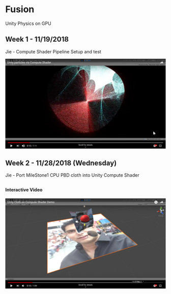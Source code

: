 # Fusion
Unity Physics on GPU

## Week 1 - 11/19/2018
Jie - Compute Shader Pipeline Setup and test

[![](DemoImages/MS1_Particles.png)](https://www.youtube.com/watch?v=QRfCQg_9-C0)

## Week 2 - 11/28/2018 (Wednesday)
Jie - Port MileStone1 CPU PBD cloth into Unity Compute Shader 

[](DemoImages/44.gif)
------------------------------

[](DemoImages/55.gif)
--------------------------------

#### Interactive Video
[![](DemoImages/MS2_ClothGPU.png)](https://www.youtube.com/watch?time_continue=2&v=6TIPdD688mE)

